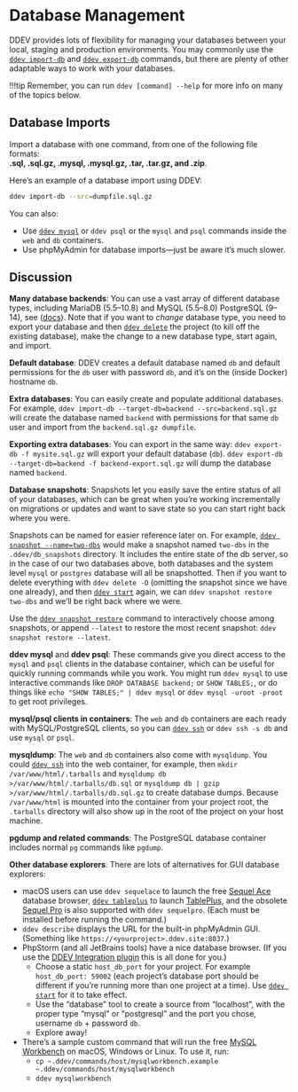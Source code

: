 # Database Management

DDEV provides lots of flexibility for managing your databases between your local, staging and production environments. You may commonly use the [`ddev import-db`](../basics/commands.md#import-db) and [`ddev export-db`](../basics/commands.md#export-db) commands, but there are plenty of other adaptable ways to work with your databases.

!!!tip
    Remember, you can run `ddev [command] --help` for more info on many of the topics below.

## Database Imports

Import a database with one command, from one of the following file formats:  
**.sql, .sql.gz, .mysql, .mysql.gz, .tar, .tar.gz, and .zip**.

Here’s an example of a database import using DDEV:

```bash
ddev import-db --src=dumpfile.sql.gz
```

You can also:

* Use [`ddev mysql`](../basics/commands.md#mysql) or `ddev psql` or the `mysql` and `psql` commands inside the `web` and `db` containers.
* Use phpMyAdmin for database imports—just be aware it’s much slower.

## Discussion

**Many database backends**: You can use a vast array of different database types, including MariaDB (5.5–10.8) and MySQL (5.5–8.0) PostgreSQL (9–14), see ([docs](../extend/database_types.md#database-server-types)). Note that if you want to _change_ database type, you need to export your database and then [`ddev delete`](../basics/commands.md#delete) the project (to kill off the existing database), make the change to a new database type, start again, and import.

**Default database**: DDEV creates a default database named `db` and default permissions for the `db` user with password `db`, and it’s on the (inside Docker) hostname `db`.

**Extra databases**: You can easily create and populate additional databases. For example, `ddev import-db --target-db=backend --src=backend.sql.gz` will create the database named `backend` with permissions for that same `db` user and import from the `backend.sql.gz dumpfile`.

**Exporting extra databases**: You can export in the same way: `ddev export-db -f mysite.sql.gz` will export your default database (`db`). `ddev export-db --target-db=backend -f backend-export.sql.gz` will dump the database named `backend`.

**Database snapshots**: Snapshots let you easily save the entire status of all of your databases, which can be great when you’re working incrementally on migrations or updates and want to save state so you can start right back where you were.

Snapshots can be named for easier reference later on. For example, [`ddev snapshot --name=two-dbs`](../basics/commands.md#snapshot) would make a snapshot named `two-dbs` in the `.ddev/db_snapshots` directory. It includes the entire state of the db server, so in the case of our two databases above, both databases and the system level `mysql` or `postgres` database will all be snapshotted. Then if you want to delete everything with `ddev delete -O` (omitting the snapshot since we have one already), and then [`ddev start`](../basics/commands.md#start) again, we can `ddev snapshot restore two-dbs` and we’ll be right back where we were.

Use the [`ddev snapshot restore`](../basics/commands.md#snapshot-restore) command to interactively choose among snapshots, or append `--latest` to restore the most recent snapshot: `ddev snapshot restore --latest`.

**ddev mysql** and **ddev psql**:  These commands give you direct access to the `mysql` and `psql` clients in the database container, which can be useful for quickly running commands while you work. You might run `ddev mysql` to use interactive commands like `DROP DATABASE backend;` or `SHOW TABLES;`, or do things like `echo "SHOW TABLES;" | ddev mysql` or `ddev mysql -uroot -proot` to get root privileges.

**mysql/psql clients in containers**: The `web` and `db` containers are each ready with MySQL/PostgreSQL clients, so you can [`ddev ssh`](../basics/commands.md#ssh) or `ddev ssh -s db` and use `mysql` or `psql`.

**mysqldump**: The `web` and `db` containers also come with `mysqldump`. You could [`ddev ssh`](../basics/commands.md#ssh) into the web container, for example, then `mkdir /var/www/html/.tarballs` and `mysqldump db >/var/www/html/.tarballs/db.sql` or `mysqldump db | gzip >/var/www/html/.tarballs/db.sql.gz` to create database dumps. Because `/var/www/html` is mounted into the container from your project root, the `.tarballs` directory will also show up in the root of the project on your host machine.

**pgdump and related commands**: The PostgreSQL database container includes normal `pg` commands like `pgdump`.

**Other database explorers**: There are lots of alternatives for GUI database explorers:

* macOS users can use `ddev sequelace` to launch the free [Sequel Ace](https://sequel-ace.com/) database browser, [`ddev tableplus`](../basics/commands.md#tableplus) to launch [TablePlus](https://tableplus.com), and the obsolete [Sequel Pro](https://sequelpro.com/) is also supported with `ddev sequelpro`. (Each must be installed before running the command.)
* `ddev describe` displays the URL for the built-in phpMyAdmin GUI. (Something like `https://<yourproject>.ddev.site:8037`.)
* PhpStorm (and all JetBrains tools) have a nice database browser. (If you use the [DDEV Integration plugin](https://plugins.jetbrains.com/plugin/18813-ddev-integration) this is all done for you.)
    * Choose a static `host_db_port` for your project. For example `host_db_port: 59002` (each project’s database port should be different if you’re running more than one project at a time). Use [`ddev start`](../basics/commands.md#start) for it to take effect.
    * Use the “database” tool to create a source from “localhost”, with the proper type “mysql” or “postgresql” and the port you chose, username `db` + password `db`.
    * Explore away!
* There’s a sample custom command that will run the free [MySQL Workbench](https://dev.mysql.com/downloads/workbench/) on macOS, Windows or Linux. To use it, run:
    * `cp ~.ddev/commands/host/mysqlworkbench.example ~.ddev/commands/host/mysqlworkbench`
    * `ddev mysqlworkbench`
